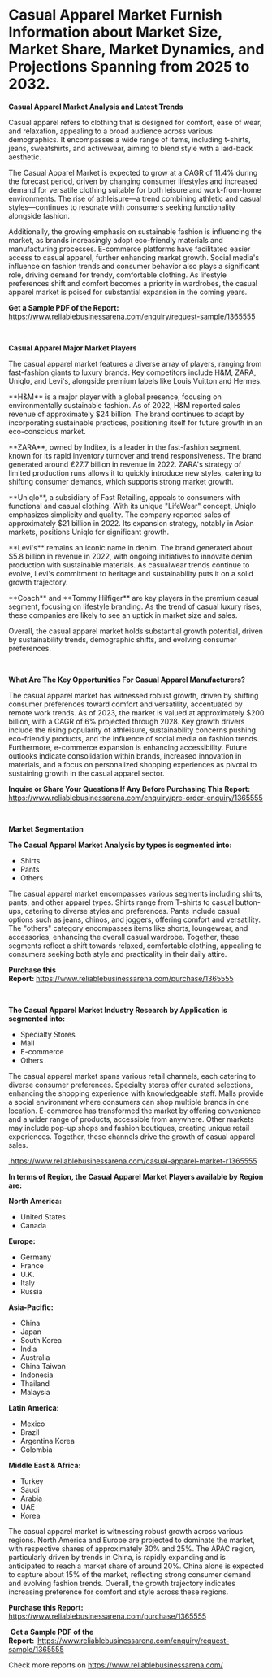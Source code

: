 <p><h1>Casual Apparel Market Furnish Information about Market Size, Market Share, Market Dynamics, and Projections Spanning from 2025 to 2032.</h1></p><p><strong>Casual Apparel Market Analysis and Latest Trends</strong></p>
<p><p>Casual apparel refers to clothing that is designed for comfort, ease of wear, and relaxation, appealing to a broad audience across various demographics. It encompasses a wide range of items, including t-shirts, jeans, sweatshirts, and activewear, aiming to blend style with a laid-back aesthetic. </p><p>The Casual Apparel Market is expected to grow at a CAGR of 11.4% during the forecast period, driven by changing consumer lifestyles and increased demand for versatile clothing suitable for both leisure and work-from-home environments. The rise of athleisure—a trend combining athletic and casual styles—continues to resonate with consumers seeking functionality alongside fashion. </p><p>Additionally, the growing emphasis on sustainable fashion is influencing the market, as brands increasingly adopt eco-friendly materials and manufacturing processes. E-commerce platforms have facilitated easier access to casual apparel, further enhancing market growth. Social media's influence on fashion trends and consumer behavior also plays a significant role, driving demand for trendy, comfortable clothing. As lifestyle preferences shift and comfort becomes a priority in wardrobes, the casual apparel market is poised for substantial expansion in the coming years.</p></p>
<p><strong>Get a Sample PDF of the Report:&nbsp;</strong> <a href="https://www.reliablebusinessarena.com/enquiry/request-sample/1365555?utm_campaign=2819&utm_medium=2&utm_source=Github&utm_content=ia&utm_term=22032025&utm_id=casual-apparel">https://www.reliablebusinessarena.com/enquiry/request-sample/1365555</a></p>
<p>&nbsp;</p>
<p><strong>Casual Apparel Major Market Players</strong></p>
<p><p>The casual apparel market features a diverse array of players, ranging from fast-fashion giants to luxury brands. Key competitors include H&M, ZARA, Uniqlo, and Levi's, alongside premium labels like Louis Vuitton and Hermes.</p><p>**H&M** is a major player with a global presence, focusing on environmentally sustainable fashion. As of 2022, H&M reported sales revenue of approximately $24 billion. The brand continues to adapt by incorporating sustainable practices, positioning itself for future growth in an eco-conscious market.</p><p>**ZARA**, owned by Inditex, is a leader in the fast-fashion segment, known for its rapid inventory turnover and trend responsiveness. The brand generated around €27.7 billion in revenue in 2022. ZARA's strategy of limited production runs allows it to quickly introduce new styles, catering to shifting consumer demands, which supports strong market growth.</p><p>**Uniqlo**, a subsidiary of Fast Retailing, appeals to consumers with functional and casual clothing. With its unique "LifeWear" concept, Uniqlo emphasizes simplicity and quality. The company reported sales of approximately $21 billion in 2022. Its expansion strategy, notably in Asian markets, positions Uniqlo for significant growth.</p><p>**Levi's** remains an iconic name in denim. The brand generated about $5.8 billion in revenue in 2022, with ongoing initiatives to innovate denim production with sustainable materials. As casualwear trends continue to evolve, Levi's commitment to heritage and sustainability puts it on a solid growth trajectory.</p><p>**Coach** and **Tommy Hilfiger** are key players in the premium casual segment, focusing on lifestyle branding. As the trend of casual luxury rises, these companies are likely to see an uptick in market size and sales.</p><p>Overall, the casual apparel market holds substantial growth potential, driven by sustainability trends, demographic shifts, and evolving consumer preferences.</p></p>
<p>&nbsp;</p>
<p><strong>What Are The Key Opportunities For Casual Apparel Manufacturers?</strong></p>
<p><p>The casual apparel market has witnessed robust growth, driven by shifting consumer preferences toward comfort and versatility, accentuated by remote work trends. As of 2023, the market is valued at approximately $200 billion, with a CAGR of 6% projected through 2028. Key growth drivers include the rising popularity of athleisure, sustainability concerns pushing eco-friendly products, and the influence of social media on fashion trends. Furthermore, e-commerce expansion is enhancing accessibility. Future outlooks indicate consolidation within brands, increased innovation in materials, and a focus on personalized shopping experiences as pivotal to sustaining growth in the casual apparel sector.</p></p>
<p><strong>Inquire or Share Your Questions If Any Before Purchasing This Report:</strong> <a href="https://www.reliablebusinessarena.com/enquiry/pre-order-enquiry/1365555?utm_campaign=2819&utm_medium=2&utm_source=Github&utm_content=ia&utm_term=22032025&utm_id=casual-apparel">https://www.reliablebusinessarena.com/enquiry/pre-order-enquiry/1365555</a></p>
<p>&nbsp;</p>
<p><strong>Market Segmentation</strong></p>
<p><strong>The Casual Apparel Market Analysis by types is segmented into:</strong></p>
<p><ul><li>Shirts</li><li>Pants</li><li>Others</li></ul></p>
<p><p>The casual apparel market encompasses various segments including shirts, pants, and other apparel types. Shirts range from T-shirts to casual button-ups, catering to diverse styles and preferences. Pants include casual options such as jeans, chinos, and joggers, offering comfort and versatility. The "others" category encompasses items like shorts, loungewear, and accessories, enhancing the overall casual wardrobe. Together, these segments reflect a shift towards relaxed, comfortable clothing, appealing to consumers seeking both style and practicality in their daily attire.</p></p>
<p><strong>Purchase this Report:&nbsp;</strong><a href="https://www.reliablebusinessarena.com/purchase/1365555?utm_campaign=2819&utm_medium=2&utm_source=Github&utm_content=ia&utm_term=22032025&utm_id=casual-apparel">https://www.reliablebusinessarena.com/purchase/1365555</a></p>
<p>&nbsp;</p>
<p><strong>The Casual Apparel Market Industry Research by Application is segmented into:</strong></p>
<p><ul><li>Specialty Stores</li><li>Mall</li><li>E-commerce</li><li>Others</li></ul></p>
<p><p>The casual apparel market spans various retail channels, each catering to diverse consumer preferences. Specialty stores offer curated selections, enhancing the shopping experience with knowledgeable staff. Malls provide a social environment where consumers can shop multiple brands in one location. E-commerce has transformed the market by offering convenience and a wider range of products, accessible from anywhere. Other markets may include pop-up shops and fashion boutiques, creating unique retail experiences. Together, these channels drive the growth of casual apparel sales.</p></p>
<p><a href="https://www.reliablebusinessarena.com/casual-apparel-market-r1365555?utm_campaign=2819&utm_medium=2&utm_source=Github&utm_content=ia&utm_term=22032025&utm_id=casual-apparel">&nbsp;https://www.reliablebusinessarena.com/casual-apparel-market-r1365555</a></p>
<p><strong>In terms of Region, the Casual Apparel Market Players available by Region are:</strong></p>
<p>
    <p> <strong> North America: </strong>
        <ul>
            <li>United States</li>
            <li>Canada</li>
        </ul>
        </p> 
    <p> <strong> Europe: </strong>
        <ul>
            <li>Germany</li>
            <li>France</li>
            <li>U.K.</li>
            <li>Italy</li>
            <li>Russia</li>
        </ul>
        </p> 
    <p> <strong> Asia-Pacific: </strong>
        <ul>
            <li>China</li>
            <li>Japan</li>
            <li>South Korea</li>
            <li>India</li>
            <li>Australia</li>
            <li>China Taiwan</li>
            <li>Indonesia</li>
            <li>Thailand</li>
            <li>Malaysia</li>
        </ul>
        </p> 
    <p> <strong> Latin America: </strong>
        <ul>
            <li>Mexico</li>
            <li>Brazil</li>
            <li>Argentina Korea</li>
            <li>Colombia</li>
        </ul>
        </p> 
    <p> <strong> Middle East & Africa: </strong>
        <ul>
            <li>Turkey</li>
            <li>Saudi</li>
            <li>Arabia</li>
            <li>UAE</li>
            <li>Korea</li>
        </ul>
    </p>
    </p>
<p><p>The casual apparel market is witnessing robust growth across various regions. North America and Europe are projected to dominate the market, with respective shares of approximately 30% and 25%. The APAC region, particularly driven by trends in China, is rapidly expanding and is anticipated to reach a market share of around 20%. China alone is expected to capture about 15% of the market, reflecting strong consumer demand and evolving fashion trends. Overall, the growth trajectory indicates increasing preference for comfort and style across these regions.</p></p>
<p><strong>Purchase this Report: </strong><a href="https://www.reliablebusinessarena.com/purchase/1365555?utm_campaign=2819&utm_medium=2&utm_source=Github&utm_content=ia&utm_term=22032025&utm_id=casual-apparel">https://www.reliablebusinessarena.com/purchase/1365555</a></p>
<p>&nbsp;<strong>Get a Sample PDF of the Report:&nbsp;&nbsp;</strong><a href="https://www.reliablebusinessarena.com/enquiry/request-sample/1365555?utm_campaign=2819&utm_medium=2&utm_source=Github&utm_content=ia&utm_term=22032025&utm_id=casual-apparel">https://www.reliablebusinessarena.com/enquiry/request-sample/1365555</a></p>
<p><strong></strong></p>
<p>Check more reports on <a href="https://www.reliablebusinessarena.com/?utm_campaign=2819&utm_medium=2&utm_source=Github&utm_content=ia&utm_term=22032025&utm_id=casual-apparel">https://www.reliablebusinessarena.com/</a></p>